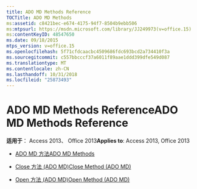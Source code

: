 ```yaml
---
title: ADO MD Methods Reference
TOCTitle: ADO MD Methods
ms:assetid: c8421bec-e674-4175-94f7-8504b9ebb506
ms:mtpsurl: https://msdn.microsoft.com/library/JJ249973(v=office.15)
ms:contentKeyID: 48547650
ms.date: 09/18/2015
mtps_version: v=office.15
ms.openlocfilehash: 5f71cfdcaacbc4509686fdc693bcd2a734410f3a
ms.sourcegitcommit: c557bbcccf37a6011f89aae1ddd399dfe549d087
ms.translationtype: MT
ms.contentlocale: zh-CN
ms.lasthandoff: 10/31/2018
ms.locfileid: "25873493"
---
```

# <a name="ado-md-methods-reference"></a><span data-ttu-id="161c9-102">ADO MD Methods Reference</span><span class="sxs-lookup"><span data-stu-id="161c9-102">ADO MD Methods Reference</span></span>


<span data-ttu-id="161c9-103">**适用于**： Access 2013、 Office 2013</span><span class="sxs-lookup"><span data-stu-id="161c9-103">**Applies to**: Access 2013, Office 2013</span></span>


  - [<span data-ttu-id="161c9-104">ADO MD 方法</span><span class="sxs-lookup"><span data-stu-id="161c9-104">ADO MD Methods</span></span>](ado-md-methods.md)

  - [<span data-ttu-id="161c9-105">Close 方法 (ADO MD)</span><span class="sxs-lookup"><span data-stu-id="161c9-105">Close Method (ADO MD)</span></span>](close-method-ado-md.md)

  - [<span data-ttu-id="161c9-106">Open 方法 (ADO MD)</span><span class="sxs-lookup"><span data-stu-id="161c9-106">Open Method (ADO MD)</span></span>](open-method-ado-md.md)

